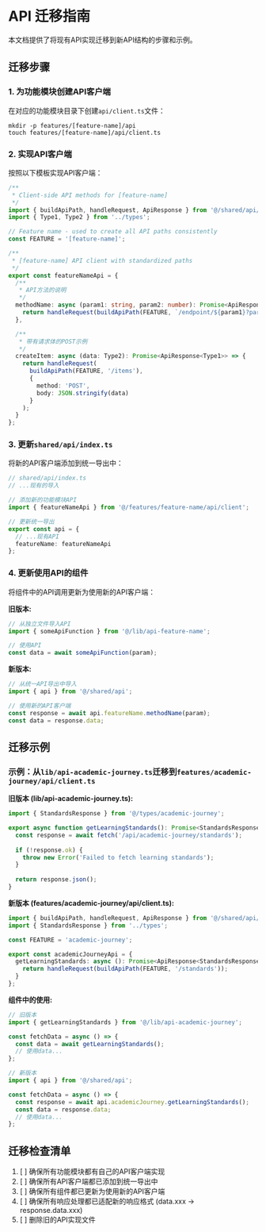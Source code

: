 # API 迁移指南

本文档提供了将现有API实现迁移到新API结构的步骤和示例。

## 迁移步骤

### 1. 为功能模块创建API客户端

在对应的功能模块目录下创建`api/client.ts`文件：

```
mkdir -p features/[feature-name]/api
touch features/[feature-name]/api/client.ts
```

### 2. 实现API客户端

按照以下模板实现API客户端：

```typescript
/**
 * Client-side API methods for [feature-name]
 */
import { buildApiPath, handleRequest, ApiResponse } from '@/shared/api/core';
import { Type1, Type2 } from '../types';

// Feature name - used to create all API paths consistently
const FEATURE = '[feature-name]';

/**
 * [feature-name] API client with standardized paths
 */
export const featureNameApi = {
  /**
   * API方法的说明
   */
  methodName: async (param1: string, param2: number): Promise<ApiResponse<Type1>> => {
    return handleRequest(buildApiPath(FEATURE, `/endpoint/${param1}?param2=${param2}`));
  },

  /**
   * 带有请求体的POST示例
   */
  createItem: async (data: Type2): Promise<ApiResponse<Type1>> => {
    return handleRequest(
      buildApiPath(FEATURE, '/items'),
      {
        method: 'POST',
        body: JSON.stringify(data)
      }
    );
  }
};
```

### 3. 更新`shared/api/index.ts`

将新的API客户端添加到统一导出中：

```typescript
// shared/api/index.ts
// ...现有的导入

// 添加新的功能模块API
import { featureNameApi } from '@/features/feature-name/api/client';

// 更新统一导出
export const api = {
  // ...现有API
  featureName: featureNameApi
};
```

### 4. 更新使用API的组件

将组件中的API调用更新为使用新的API客户端：

**旧版本:**
```typescript
// 从独立文件导入API
import { someApiFunction } from '@/lib/api-feature-name';

// 使用API
const data = await someApiFunction(param);
```

**新版本:**
```typescript
// 从统一API导出中导入
import { api } from '@/shared/api';

// 使用新的API客户端
const response = await api.featureName.methodName(param);
const data = response.data;
```

## 迁移示例

### 示例：从`lib/api-academic-journey.ts`迁移到`features/academic-journey/api/client.ts`

**旧版本 (lib/api-academic-journey.ts):**
```typescript
import { StandardsResponse } from '@/types/academic-journey';

export async function getLearningStandards(): Promise<StandardsResponse> {
  const response = await fetch('/api/academic-journey/standards');
  
  if (!response.ok) {
    throw new Error('Failed to fetch learning standards');
  }
  
  return response.json();
}
```

**新版本 (features/academic-journey/api/client.ts):**
```typescript
import { buildApiPath, handleRequest, ApiResponse } from '@/shared/api/core';
import { StandardsResponse } from '../types';

const FEATURE = 'academic-journey';

export const academicJourneyApi = {
  getLearningStandards: async (): Promise<ApiResponse<StandardsResponse>> => {
    return handleRequest(buildApiPath(FEATURE, '/standards'));
  }
};
```

**组件中的使用:**
```typescript
// 旧版本
import { getLearningStandards } from '@/lib/api-academic-journey';

const fetchData = async () => {
  const data = await getLearningStandards();
  // 使用data...
};

// 新版本
import { api } from '@/shared/api';

const fetchData = async () => {
  const response = await api.academicJourney.getLearningStandards();
  const data = response.data;
  // 使用data...
};
```

## 迁移检查清单

1. [ ] 确保所有功能模块都有自己的API客户端实现
2. [ ] 确保所有API客户端都已添加到统一导出中
3. [ ] 确保所有组件都已更新为使用新的API客户端
4. [ ] 确保所有响应处理都已适配新的响应格式 (data.xxx -> response.data.xxx)
5. [ ] 删除旧的API实现文件 